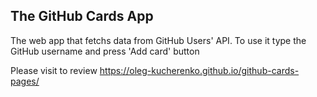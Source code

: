 ## The GitHub Cards App

The web app that fetchs data from GitHub Users' API. To use it type the GitHub username and press 'Add card' button

Please visit to review https://oleg-kucherenko.github.io/github-cards-pages/
